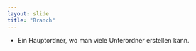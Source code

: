 ```yaml
---
layout: slide
title: "Branch"
---
```


+ Ein Hauptordner, wo man viele Unterordner erstellen kann. 
